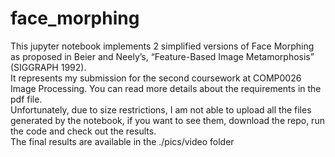 # face_morphing
This jupyter notebook implements 2 simplified versions of Face Morphing as proposed in Beier and Neely’s, “Feature-Based Image Metamorphosis” (SIGGRAPH 1992).  <br>
It represents my submission for the second coursework at COMP0026 Image Processing. You can read more details about the requirements in the pdf file.  <br> 
Unfortunately, due to size restrictions, I am not able to upload all the files generated by the notebook, if you want to see them, download the repo, run the code and check out the results.  <br>
The final results are available in the ./pics/video folder
